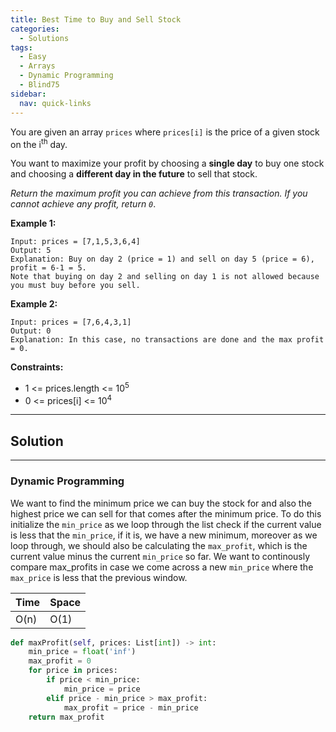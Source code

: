 ```yaml
---
title: Best Time to Buy and Sell Stock
categories:
  - Solutions
tags:
  - Easy
  - Arrays
  - Dynamic Programming
  - Blind75
sidebar:
  nav: quick-links
---
```


You are given an array ```prices``` where ```prices[i]``` is the price of a given stock on the i<sup>th</sup> day.

You want to maximize your profit by choosing a **single day** to buy one stock and choosing a **different day in the future** to sell that stock.

*Return the maximum profit you can achieve from this transaction. If you cannot achieve any profit, return ```0```*.

 

**Example 1:**
```
Input: prices = [7,1,5,3,6,4]
Output: 5
Explanation: Buy on day 2 (price = 1) and sell on day 5 (price = 6), profit = 6-1 = 5.
Note that buying on day 2 and selling on day 1 is not allowed because you must buy before you sell.
```
**Example 2:**
```
Input: prices = [7,6,4,3,1]
Output: 0
Explanation: In this case, no transactions are done and the max profit = 0.
```
 

**Constraints:**
- 1 <= prices.length <= 10<sup>5</sup>
- 0 <= prices[i] <= 10<sup>4</sup>



---
## Solution
---
### Dynamic Programming
We want to find the minimum price we can buy the stock for and also the highest price we can sell for that comes after the minimum price. To do this initialize the ```min_price``` as we loop through the list check if the current value is less that the ```min_price```, if it is, we have a new minimum, moreover as we loop through, we should also be calculating the ```max_profit```, which is the current value minus the current ```min_price``` so far. We want to continously compare max_profits in case we come across a new ```min_price``` where the ```max_price``` is less that the previous window.


| Time | Space |
| ---- | ----- |
| O(n)| O(1)|

```python
def maxProfit(self, prices: List[int]) -> int:
    min_price = float('inf')
    max_profit = 0
    for price in prices:
        if price < min_price:
            min_price = price
        elif price - min_price > max_profit:
            max_profit = price - min_price
    return max_profit            
```